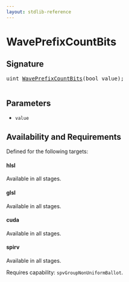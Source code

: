```yaml
---
layout: stdlib-reference
---
```


# WavePrefixCountBits

## Signature 

<pre>
<span class="code_keyword">uint</span> <a href="/stdlib-reference/global-decls/WavePrefixCountBits">WavePrefixCountBits</a>(<span class="code_keyword">bool</span> <span class='code_param'>value</span>);

</pre>

## Parameters

* `value`

## Availability and Requirements

Defined for the following targets:

#### hlsl
Available in all stages.

#### glsl
Available in all stages.

#### cuda
Available in all stages.

#### spirv
Available in all stages.

Requires capability: `spvGroupNonUniformBallot`.


